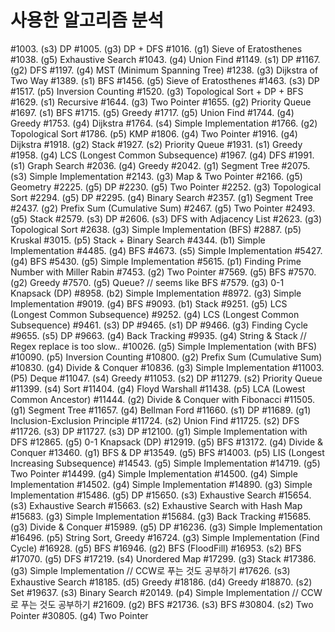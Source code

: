# 사용한 알고리즘 분석

#1003. (s3) DP
#1005. (g3) DP + DFS
#1016. (g1) Sieve of Eratosthenes
#1038. (g5) Exhaustive Search
#1043. (g4) Union Find
#1149. (s1) DP
#1167. (g2) DFS
#1197. (g4) MST (Minimum Spanning Tree)
#1238. (g3) Dijkstra of Two Way
#1389. (s1) BFS
#1456. (g5) Sieve of Eratosthenes
#1463. (s3) DP
#1517. (p5) Inversion Counting
#1520. (g3) Topological Sort + DP + BFS
#1629. (s1) Recursive
#1644. (g3) Two Pointer
#1655. (g2) Priority Queue
#1697. (s1) BFS
#1715. (g5) Greedy
#1717. (g5) Union Find
#1744. (g4) Greedy
#1753. (g4) Dijkstra
#1764. (s4) Simple Implementation
#1766. (g2) Topological Sort
#1786. (p5) KMP
#1806. (g4) Two Pointer
#1916. (g4) Dijkstra
#1918. (g2) Stack
#1927. (s2) Priority Queue
#1931. (s1) Greedy
#1958. (g4) LCS (Longest Common Subsequence)
#1967. (g4) DFS
#1991. (s1) Graph Search
#2036. (g4) Greedy
#2042. (g1) Segment Tree
#2075. (s3) Simple Implementation
#2143. (g3) Map & Two Pointer
#2166. (g5) Geometry
#2225. (g5) DP
#2230. (g5) Two Pointer
#2252. (g3) Topological Sort
#2294. (g5) DP
#2295. (g4) Binary Search
#2357. (g1) Segment Tree
#2437. (g2) Prefix Sum (Cumulative Sum)
#2467. (g5) Two Pointer
#2493. (g5) Stack
#2579. (s3) DP
#2606. (s3) DFS with Adjacency List
#2623. (g3) Topological Sort
#2638. (g3) Simple Implementation (BFS)
#2887. (p5) Kruskal
#3015. (p5) Stack + Binary Search
#4344. (b1) Simple Implementation
#4485. (g4) BFS
#4673. (s5) Simple Implementation
#5427. (g4) BFS
#5430. (g5) Simple Implementation
#5615. (p1) Finding Prime Number with Miller Rabin
#7453. (g2) Two Pointer
#7569. (g5) BFS
#7570. (g2) Greedy
#7570. (g5) Queue? // seems like BFS
#7579. (g3) 0-1 Knapsack (DP)
#8958. (b2) Simple Implementation
#8972. (g3) Simple Implementation
#9019. (g4) BFS
#9093. (b1) Stack
#9251. (g5) LCS (Longest Common Subsequence)
#9252. (g4) LCS (Longest Common Subsequence)
#9461. (s3) DP
#9465. (s1) DP
#9466. (g3) Finding Cycle
#9655. (s5) DP
#9663. (g4) Back Tracking
#9935. (g4) String & Stack // Regex replace is too slow..
#10026. (g5) Simple Implementation (with BFS)
#10090. (p5) Inversion Counting
#10800. (g2) Prefix Sum (Cumulative Sum)
#10830. (g4) Divide & Conquer
#10836. (g3) Simple Implementation
#11003. (P5) Deque
#11047. (s4) Greedy
#11053. (s2) DP
#11279. (s2) Priority Queue
#11399. (s4) Sort
#11404. (g4) Floyd Warshall
#11438. (p5) LCA (Lowest Common Ancestor)
#11444. (g2) Divide & Conquer with Fibonacci
#11505. (g1) Segment Tree
#11657. (g4) Bellman Ford
#11660. (s1) DP
#11689. (g1) Inclusion-Exclusion Principle
#11724. (s2) Union Find
#11725. (s2) DFS
#11726. (s3) DP
#11727. (s3) DP
#12100. (g1) Simple Implementation with DFS
#12865. (g5) 0-1 Knapsack (DP)
#12919. (g5) BFS
#13172. (g4) Divide & Conquer
#13460. (g1) BFS & DP
#13549. (g5) BFS
#14003. (p5) LIS (Longest Increasing Subsequence)
#14543. (g5) Simple Implementation
#14719. (g5) Two Pointer
#14499. (g4) Simple Implementation
#14500. (g4) Simple Implementation
#14502. (g4) Simple Implementation
#14890. (g3) Simple Implementation
#15486. (g5) DP
#15650. (s3) Exhaustive Search
#15654. (s3) Exhaustive Search
#15663. (s2) Exhaustive Search with Hash Map
#15683. (g3) Simple Implementation
#15684. (g3) Back Tracking
#15685. (g3) Divide & Conquer
#15989. (g5) DP
#16236. (g3) Simple Implementation
#16496. (p5) String Sort, Greedy
#16724. (g3) Simple Implementation (Find Cycle)
#16928. (g5) BFS
#16946. (g2) BFS (FloodFill)
#16953. (s2) BFS
#17070. (g5) DFS
#17219. (s4) Unordered Map
#17299. (g3) Stack
#17386. (g3) Simple Implementation // CCW로 푸는 것도 공부하기
#17626. (s3) Exhaustive Search
#18185. (d5) Greedy
#18186. (d4) Greedy
#18870. (s2) Set
#19637. (s3) Binary Search
#20149. (p4) Simple Implementation // CCW로 푸는 것도 공부하기
#21609. (g2) BFS
#21736. (s3) BFS
#30804. (s2) Two Pointer
#30805. (g4) Two Pointer
